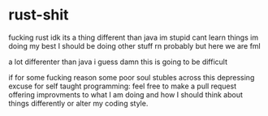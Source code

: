 # rust-shit
fucking rust idk its a thing different than java im stupid cant learn things im doing my best I should be doing other stuff rn probably but here we are fml

a lot differenter than java i guess damn this is going to be difficult

if for some fucking reason some poor soul stubles across this depressing excuse for self taught programming:
feel free to make a pull request offering improvments to what I am doing and how I should think about things differently
or alter my coding style.
